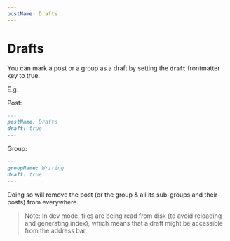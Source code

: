 ```yaml
---
postName: Drafts
---
```


# Drafts

You can mark a post or a group as a draft by setting the `draft` frontmatter key to true.

E.g.

Post:
```md
---
postName: Drafts
draft: true
---
```

Group:
```md
---
groupName: Writing
draft: true
---
```

Doing so will remove the post (or the group & all its sub-groups and their posts) from everywhere.

> Note: In dev mode, files are being read from disk (to avoid reloading and generating index), which means that a draft might be accessible from the address bar.
